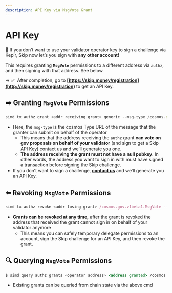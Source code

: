 ```yaml
---
description: API Key via MsgVote Grant
---
```


# API Key

<aside>
🎉 If you don’t want to use your validator operator key to sign a challenge via Keplr, Skip now let’s you sign with <B>any other account!</B>

This requires granting **`MsgVote`** permissions to a different address via `authz`, and then signing with that address. See below.

</aside>

→ ✅  After completion, go to **[https://skip.money/registration](http://skip.money/registration)** to get an API Key.

## ➡️ Granting `MsgVote` Permissions

```jsx
simd tx authz grant <addr receiving grant> generic --msg-type /cosmos.gov.v1beta1.MsgVote --from <operator key>
```

- Here, the `msg-type` is the cosmos Type URL of the message that the granter can submit on behalf of the operator
  - This means that the address receiving the `authz` grant **can vote on gov proposals on behalf of your validator** (and sign to get a Skip API Key) contact us and we’ll generate you one.
  - **The address receiving the grant must not have a null pubkey**. In other words, the address you want to sign in with must have signed a transaction before signing the Skip challenge.
- If you don’t want to sign a challenge, **[contact us](https://skip.money/contact)** and we’ll generate you an API Key.

## ⬅️ Revoking `MsgVote` Permissions

```jsx
simd tx authz revoke <addr losing grant> /cosmos.gov.v1beta1.MsgVote --from <operator key>
```

- **Grants can be revoked at any time,** after the grant is revoked the address that received the grant cannot sign in on behalf of your validator anymore
  - This means you can safely temporary delegate permissions to an account, sign the Skip challenge for an API Key, and then revoke the grant.

## 🔍 Querying `MsgVote` Permissions

```jsx
$ simd query authz grants <operator address> <address granted> /cosmos.gov.v1beta1.MsgVote
```

- Existing grants can be queried from chain state via the above cmd
